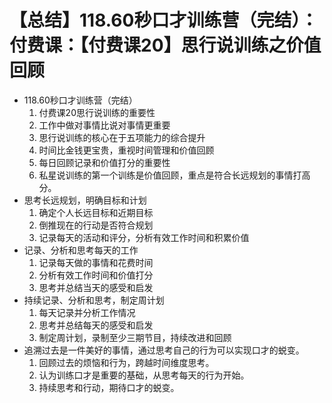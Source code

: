 # 【总结】118.60秒口才训练营（完结）：付费课：【付费课20】思行说训练之价值回顾

-   118.60秒口才训练营（完结）
    1.  付费课20思行说训练的重要性
    2.  工作中做对事情比说对事情更重要
    3.  思行说训练的核心在于五项能力的综合提升
    4.  时间比金钱更宝贵，重视时间管理和价值回顾
    5.  每日回顾记录和价值打分的重要性
    6.  私星说训练的第一个训练是价值回顾，重点是符合长远规划的事情打高分。
-   思考长远规划，明确目标和计划
    1.  确定个人长远目标和近期目标
    2.  倒推现在的行动是否符合规划
    3.  记录每天的活动和评分，分析有效工作时间和积累价值
-   记录、分析和思考每天的工作
    1.  记录每天做的事情和花费时间
    2.  分析有效工作时间和价值打分
    3.  思考并总结当天的感受和启发
-   持续记录、分析和思考，制定周计划
    1.  每天记录并分析工作情况
    2.  思考并总结每天的感受和启发
    3.  制定周计划，录制至少三期节目，持续改进和回顾
-   追溯过去是一件美好的事情，通过思考自己的行为可以实现口才的蜕变。
    1.  回顾过去的烦恼和行为，跨越时间维度思考。
    2.  认为训练口才是重要的基础，从思考每天的行为开始。
    3.  持续思考和行动，期待口才的蜕变。